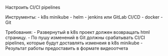 Настроить CI/CI pipelines

Инструменты:
    - k8s minikube
    - helm
    - jenkins или GitLab CI/CD
    - docker
    - Git

Требования:
    - Развернутый в k8s проект должен возвращать html страницу.
    - По пушу изменений в Git должны срабатывать CI/CI pipelines, которые будут доставлять изменеия в k8s minikube
    - Результат работы предоставить в формате видеоотчета